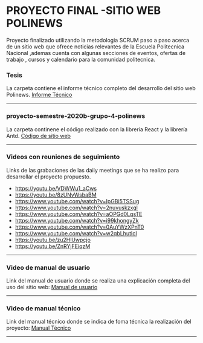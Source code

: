 
#  PROYECTO FINAL -SITIO WEB POLINEWS 

Proyecto finalizado utilizando la metodologia SCRUM paso a paso acerca de un sitio web que ofrece noticias relevantes de la Escuela Politecnica Nacional ,ademas cuenta con algunas secciones de eventos, ofertas de trabajo , cursos y calendario para la comunidad politecnica.


### Tesis
La carpeta contiene el informe técnico completo del desarrollo del sitio web Polinews.
[Informe Técnico](https://github.com/NathalyBermeo97/FDDS_PROYECTOFINAL/tree/main/Tesis)

------------



### proyecto-semestre-2020b-grupo-4-polinews
La carpeta continene el código realizado con la librería React y la librería Antd.
[Código de sitio web](https://github.com/NathalyBermeo97/FDDS_PROYECTOFINAL/tree/main/proyecto-semestre-2020b-grupo-4-polinews-pagina-de-noticias-f9d6ec9c8f6b9f05ed1842495f9efb8c5bff805a/poli-news)

------------




### Videos con reuniones de seguimiento
Links de las grabaciones de las daily meetings que se ha realizo para desarrollar el proyecto propuesto.
- https://youtu.be/VDWWu1_aCws
- https://youtu.be/8zUNvWsbaBM
- https://www.youtube.com/watch?v=IpGBi5TSSug
- https://www.youtube.com/watch?v=2nuvuskzxgI
- https://www.youtube.com/watch?v=aOPGd0LqsTE
- https://www.youtube.com/watch?v=i99khongyZk
- https://www.youtube.com/watch?v=0AuYWzXPnT0
- https://www.youtube.com/watch?v=w2qbLhutIcI
- https://youtu.be/zu2HlUwpcjo
- https://youtu.be/ZnRYjFEiqzM

------------



### Video de manual de usuario
Link del manual de usuario donde se realiza una explicación completa del uso del sitio web: 
[Manual de usuario](https://youtu.be/0tqxlYefalw)

------------



### Video de manual técnico
Link del manual técnico donde se indica de foma técnica la realización del proyecto: 
[Manual Técnico](https://youtu.be/IdJoBydX4Vc)

------------




